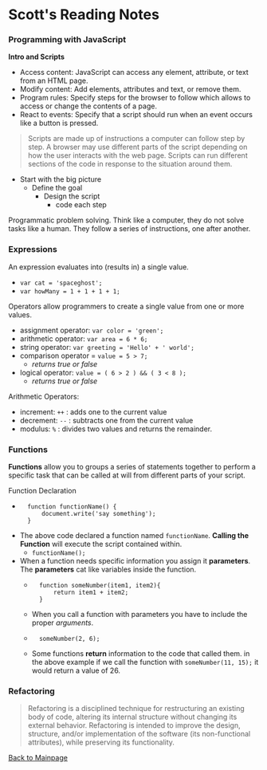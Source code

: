 # Scott's Reading Notes

### Programming with JavaScript

**Intro and Scripts**
+ Access content:  JavaScript can access any element, attribute, or text from an HTML page.
+ Modify content: Add elements, attributes and text, or remove them.
+ Program rules: Specify steps for the browser to follow which allows to access or change the contents of a page.
+ React to events: Specify that a script should run when an event occurs like a button is pressed.

>Scripts are made up of instructions a computer can follow step by step.  A browser may use different parts of the script depending on how the user interacts with the web page.  Scripts can run different sections of the code in response to the situation around them.

+ Start with the big picture
    + Define the goal
        + Design the script
            + code each step

Programmatic problem solving.  Think like a computer, they do not solve tasks like a human.  They follow a series of instructions, one after another.  


### Expressions

An expression evaluates into (results in) a single value.
+ `var cat = 'spaceghost';`
+ `var howMany = 1 + 1 + 1 + 1;`

Operators allow programmers to create a single value from one or more values.
+ assignment operator:  `var color = 'green';`
+ arithmetic operator:  `var area = 6 * 6;`
+ string operator: `var greeting = 'Hello' + ' world';`
+ comparison operator = `value = 5 > 7;`
    + *returns true or false*
+ logical operator: `value = ( 6 > 2 ) && ( 3 < 8 );`
    + *returns true or false*

Arithmetic Operators:
+ increment: `++` : adds one to the current value
+ decrement: `--` : subtracts one from the current value
+ modulus: `%` : divides two values and returns the remainder.


### Functions

**Functions** allow you to groups a series of statements together to perform a specific task that can be called at will from different parts of your script.

Function Declaration
+ ```
    function functionName() {
        document.write('say something');
    }
  ```
+ The above code declared a function named `functionName`.  **Calling the Function** will execute the script contained within.
    + `functionName();`
+ When a function needs specific information you assign it **parameters**.  The **parameters** cat like variables inside the function.
    + ```
        function someNumber(item1, item2){
            return item1 + item2;
        }
      ```
    + When you call a function with parameters you have to include the proper *arguments*.
    + ```
        someNumber(2, 6);
      ```
    + Some functions **return** information to the code that called them.  in the above example if we call the function with `someNumber(11, 15);` it would return a value of 26.

### Refactoring
>Refactoring is a disciplined technique for restructuring an existing body of code, altering its internal structure without changing its external behavior.  Refactoring is intended to improve the design, structure, and/or implementation of the software (its non-functional attributes), while preserving its functionality.



[Back to Mainpage](README.md)

<!--


Return value
Refactoring -->